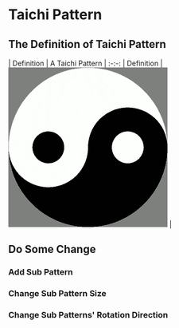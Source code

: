 # Taichi Pattern

## The Definition of Taichi Pattern
| Definition | A Taichi Pattern |
:-:-:
| Definition | ![Taichi_Default](readMe/Taichi.gif) |

## Do Some Change
### Add Sub Pattern
### Change Sub Pattern Size
### Change Sub Patterns' Rotation Direction
